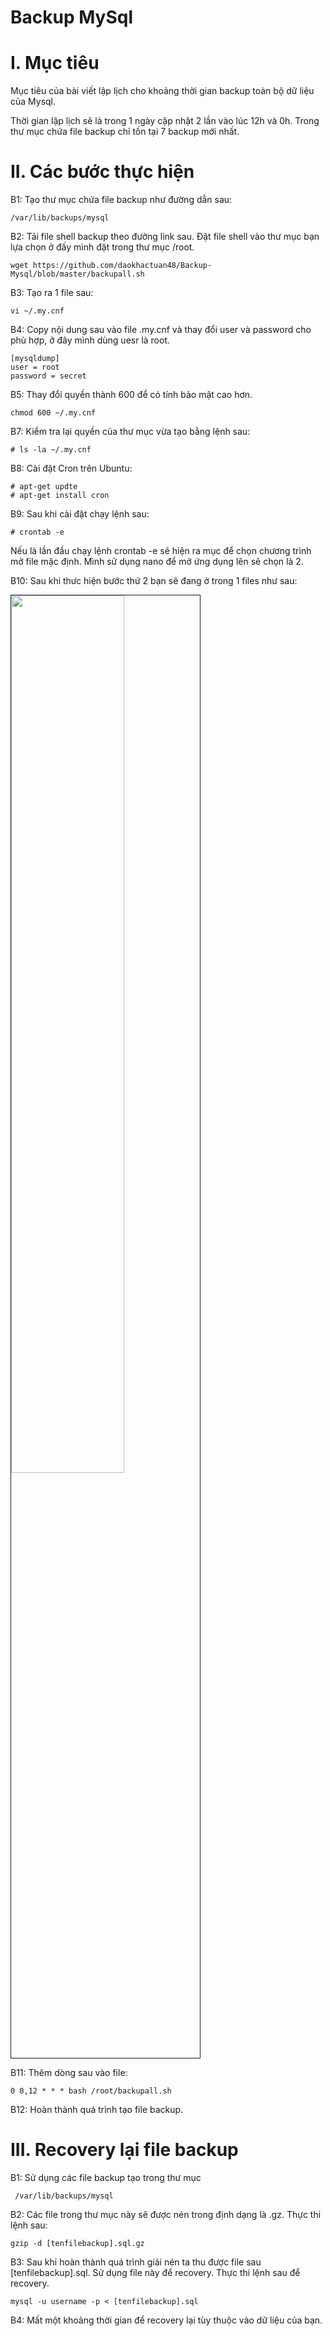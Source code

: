 Backup MySql 
======



# I. Mục tiêu 
  Mục tiêu của bài viết lập lịch cho khoảng thời gian backup toàn bộ dữ liệu của Mysql. 
  
  Thời gian lập lịch sẽ là trong 1 ngày cập nhật 2 lần vào lúc 12h và 0h. Trong thư mục chứa file backup chỉ tồn tại 7 backup mới nhất.

# II. Các bước thực hiện
  B1: Tạo thư mục chứa file backup như đường dẫn sau: 
  
    /var/lib/backups/mysql
  
  B2: Tải file shell backup theo đường link sau. Đặt file shell vào thư mục bạn lựa chọn ở đấy mình đặt trong thư mục /root. 
  
    wget https://github.com/daokhactuan48/Backup-Mysql/blob/master/backupall.sh
  
  B3: Tạo ra 1 file sau: 
  
    vi ~/.my.cnf
  
  B4: Copy nội dung sau vào file .my.cnf và thay đổi user và password cho phù hợp, ở đây mình dùng uesr là root. 
  
    [mysqldump]
    user = root 
    password = secret

  B5: Thay đổi quyền thành 600 để có tính bảo mật cao hơn.
  
    chmod 600 ~/.my.cnf

  B7: Kiểm tra lại quyền của thư mục vừa tạo bằng lệnh sau: 
  
    # ls -la ~/.my.cnf

  B8: Cài đặt Cron trên Ubuntu: 

    # apt-get updte 
    # apt-get install cron 
  
  B9: Sau khi cài đặt chạy lệnh sau: 
  
    # crontab -e 
  
  Nếu là lần đầu chạy lệnh crontab -e sẽ hiện ra mục để chọn chương trình mở file mậc định. Mình sử dụng nano để mở ứng dụng lên sẽ chọn là 2. 
  
  B10: Sau khi thưc hiện bước thứ 2 bạn sẽ đang ở trong 1 files như sau: 
  
  <img src=http://i.imgur.com/9Zxbipj.png width="60%" height="60%" border="1">
  
  B11: Thêm dòng sau vào file: 
  
    0 0,12 * * * bash /root/backupall.sh
    
  B12: Hoàn thành quá trình tạo file backup.

# III. Recovery lại file backup
  
  B1: Sử dụng các file backup tạo trong thư mục 

     /var/lib/backups/mysql

  B2: Các file trong thư mục này sẽ được nén trong định dạng là .gz. Thực thi lệnh sau: 
  
    gzip -d [tenfilebackup].sql.gz

  B3: Sau khi hoàn thành quá trình giải nén ta thu được file sau [tenfilebackup].sql. Sử dụng file này để recovery. Thực thi lệnh sau để recovery.
  
    mysql -u username -p < [tenfilebackup].sql

  B4: Mất một khoảng thời gian để recovery lại tùy thuộc vào dữ liệu của bạn.
  
